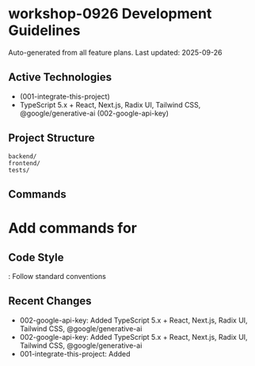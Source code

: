 # workshop-0926 Development Guidelines

Auto-generated from all feature plans. Last updated: 2025-09-26

## Active Technologies
- (001-integrate-this-project)
- TypeScript 5.x + React, Next.js, Radix UI, Tailwind CSS, @google/generative-ai (002-google-api-key)

## Project Structure
```
backend/
frontend/
tests/
```

## Commands
# Add commands for 

## Code Style
: Follow standard conventions

## Recent Changes
- 002-google-api-key: Added TypeScript 5.x + React, Next.js, Radix UI, Tailwind CSS, @google/generative-ai
- 002-google-api-key: Added TypeScript 5.x + React, Next.js, Radix UI, Tailwind CSS, @google/generative-ai
- 001-integrate-this-project: Added

<!-- MANUAL ADDITIONS START -->
<!-- MANUAL ADDITIONS END -->
